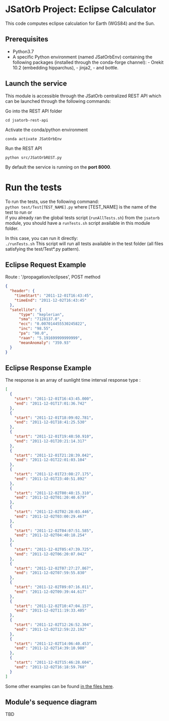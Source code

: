 # JSatOrb Project: Eclipse Calculator 

This code computes eclipse calculation for Earth (WGS84) and the Sun.


## Prerequisites

- Python3.7
- A specific Python environment (named JSatOrbEnv) containing the following packages (installed through the conda-forge channel):
        - Orekit 10.2 (embedding hipparchus),
        - jinja2,
        - and bottle.


## Launch the service

This module is accessible through the JSatOrb centralized REST API which can be launched through the following commands:

Go into the REST API folder
```
cd jsatorb-rest-api
```
Activate the conda/python environment
```
conda activate JSatOrbEnv
```
Run the REST API
```
python src/JSatOrbREST.py
```
By default the service is running on the **port 8000**.


# Run the tests

To run the tests, use the following command:  
```python test/Test[TEST_NAME].py``` where [TEST_NAME] is the name of the test to run or  
if you already ran the global tests script (`runAllTests.sh`) from the `jsatorb` module, you should have a `runTests.sh` script available in this module folder.

In this case, you can run it directly:  
```./runTests.sh```
This script will run all tests available in the test folder (all files satisfying the test/Test*.py pattern).


## Eclipse Request Example

Route : '/propagation/eclipses', POST method
```json
{
  "header": {
    "timeStart": "2011-12-01T16:43:45",
    "timeEnd": "2011-12-02T16:43:45"
  },
  "satellite": {
      "type": "keplerian",
      "sma": "7128137.0",
      "ecc": "0.007014455530245822",
      "inc": "98.55",
      "pa": "90.0",
      "raan": "5.191699999999999",
      "meanAnomaly": "359.93"
  }
}
```


## Eclipse Response Example

The response is an array of sunlight time interval
response type :

```json
[
  {
    "start": "2011-12-01T16:43:45.000",
    "end": "2011-12-01T17:01:36.742"
  },
  {
    "start": "2011-12-01T18:09:02.781",
    "end": "2011-12-01T18:41:25.530"
  },
  {
    "start": "2011-12-01T19:48:50.910",
    "end": "2011-12-01T20:21:14.317"
  },
  {
    "start": "2011-12-01T21:28:39.042",
    "end": "2011-12-01T22:01:03.104"
  },
  {
    "start": "2011-12-01T23:08:27.175",
    "end": "2011-12-01T23:40:51.892"
  },
  {
    "start": "2011-12-02T00:48:15.310",
    "end": "2011-12-02T01:20:40.679"
  },
  {
    "start": "2011-12-02T02:28:03.446",
    "end": "2011-12-02T03:00:29.467"
  },
  {
    "start": "2011-12-02T04:07:51.585",
    "end": "2011-12-02T04:40:18.254"
  },
  {
    "start": "2011-12-02T05:47:39.725",
    "end": "2011-12-02T06:20:07.042"
  },
  {
    "start": "2011-12-02T07:27:27.867",
    "end": "2011-12-02T07:59:55.830"
  },
  {
    "start": "2011-12-02T09:07:16.011",
    "end": "2011-12-02T09:39:44.617"
  },
  {
    "start": "2011-12-02T10:47:04.157",
    "end": "2011-12-02T11:19:33.405"
  },
  {
    "start": "2011-12-02T12:26:52.304",
    "end": "2011-12-02T12:59:22.192"
  },
  {
    "start": "2011-12-02T14:06:40.453",
    "end": "2011-12-02T14:39:10.980"
  },
  {
    "start": "2011-12-02T15:46:28.604",
    "end": "2011-12-02T16:18:59.768"
  }
]
```

Some other examples can be found [in the files here](./test-rest/eclipseCalculator-request.http).

## Module's sequence diagram
TBD

